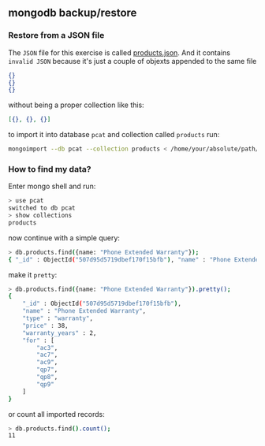 mongodb backup/restore
---

### Restore from a JSON file

The `JSON` file for this exercise is called [products.json](../assets/products.json).
And it contains `invalid JSON` because it's just a couple of objexts appended to the same file 

```json
{}
{}
{}
```
without being a proper collection like this:

```json
[{}, {}, {}]
```

to import it into database `pcat` and collection called `products` run:

```bash
mongoimport --db pcat --collection products < /home/your/absolute/path/here/products.json
```

### How to find my data?

Enter mongo shell and run:

```bash
> use pcat
switched to db pcat
> show collections
products
```
now continue with a simple query:

```bash
> db.products.find({name: "Phone Extended Warranty"});
{ "_id" : ObjectId("507d95d5719dbef170f15bfb"), "name" : "Phone Extended Warranty", "type" : "warranty", "price" : 38, "warranty_years" : 2, "for" : [ "ac3", "ac7", "ac9", "qp7", "qp8", "qp9" ] }
```
make it `pretty`:

```bash
> db.products.find({name: "Phone Extended Warranty"}).pretty();
{
	"_id" : ObjectId("507d95d5719dbef170f15bfb"),
	"name" : "Phone Extended Warranty",
	"type" : "warranty",
	"price" : 38,
	"warranty_years" : 2,
	"for" : [
		"ac3",
		"ac7",
		"ac9",
		"qp7",
		"qp8",
		"qp9"
	]
}
```

or count all imported records:

```bash
> db.products.find().count();
11
```
